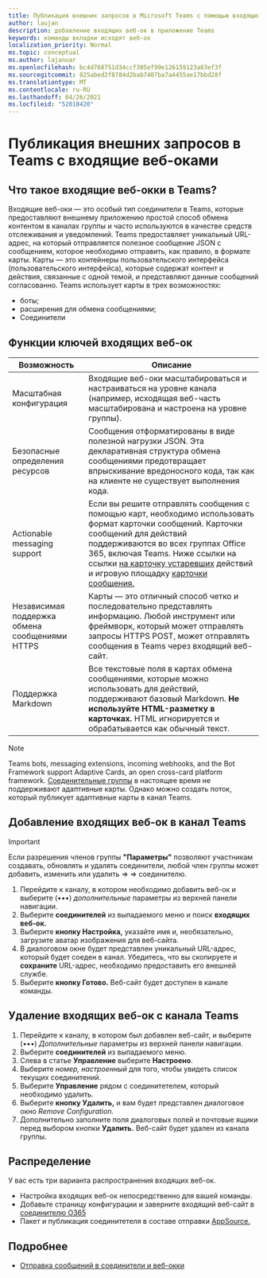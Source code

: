 ```yaml
---
title: Публикация внешних запросов в Microsoft Teams с помощью входящих веб-ок
author: laujan
description: добавление входящих веб-ок в приложение Teams
keywords: команды вкладки исходят веб-ок
localization_priority: Normal
ms.topic: conceptual
ms.author: lajanuar
ms.openlocfilehash: bc4d768751d34ccf305ef99e126159123a83ef3f
ms.sourcegitcommit: 825abed2f8784d2bab7407ba7a4455ae17bbd28f
ms.translationtype: MT
ms.contentlocale: ru-RU
ms.lasthandoff: 04/26/2021
ms.locfileid: "52018420"
---
```

# <a name="post-external-requests-to-teams-with-incoming-webhooks"></a>Публикация внешних запросов в Teams с входящие веб-оками

## <a name="what-are-incoming-webhooks-in-teams"></a>Что такое входящие веб-окки в Teams?

Входящие веб-оки — это особый тип соединители в Teams, которые предоставляют внешнему приложению простой способ обмена контентом в каналах группы и часто используются в качестве средств отслеживания и уведомлений. Teams предоставляет уникальный URL-адрес, на который отправляется полезное сообщение JSON с сообщением, которое необходимо отправить, как правило, в формате карты. Карты — это контейнеры пользовательского интерфейса (пользовательского интерфейса), которые содержат контент и действия, связанные с одной темой, и представляют данные сообщений согласованно. Teams использует карты в трех возможностях:

* боты;
* расширения для обмена сообщениями;
* Соединители

## <a name="incoming-webhook-key-features"></a>Функции ключей входящих веб-ок

| Возможность | Описание |
| ------- | ----------- |
|Масштабная конфигурация|Входящие веб-оки масштабироваться и настраиваться на уровне канала (например, исходящая веб-часть масштабирована и настроена на уровне группы).|
|Безопасные определения ресурсов|Сообщения отформатированы в виде полезной нагрузки JSON. Эта декларативная структура обмена сообщениями предотвращает впрыскивание вредоносного кода, так как на клиенте не существует выполнения кода.|
|Actionable messaging support|Если вы решите отправлять сообщения с помощью  карт, необходимо использовать формат карточки сообщений. Карточки сообщений для действий поддерживаются во всех группах Office 365, включая Teams. Ниже ссылки на ссылки [на карточку устаревших](/outlook/actionable-messages/message-card-reference) действий и игровую площадку [карточки сообщения.](https://messagecardplayground.azurewebsites.net)|
|Независимая поддержка обмена сообщениями HTTPS| Карты — это отличный способ четко и последовательно представлять информацию. Любой инструмент или фреймворк, который может отправлять запросы HTTPS POST, может отправлять сообщения в Teams через входящий веб-сайт.|
|Поддержка Markdown|Все текстовые поля в картах обмена сообщениями, которые можно использовать для действий, поддерживают базовый Markdown. **Не используйте HTML-разметку в карточках.** HTML игнорируется и обрабатывается как обычный текст.|

> [!Note]
> Teams bots, messaging extensions, incoming webhooks, and the Bot Framework support Adaptive Cards, an open cross-card platform framework. [Соединительные группы](../../webhooks-and-connectors/how-to/connectors-creating.md) в настоящее время не поддерживают адаптивные карты. Однако можно создать поток, [](https://flow.microsoft.com/blog/microsoft-flow-in-microsoft-teams/) который публикует адаптивные карты в канал Teams.

## <a name="add-an-incoming-webhook-to-a-teams-channel"></a>Добавление входящих веб-ок в канал Teams

> [!Important]  
> Если разрешения членов группы **"Параметры"** позволяют участникам создавать, обновлять и удалять соединители, любой член группы может добавить, изменить или удалить  =>    =>   соединителю.

1. Перейдите к каналу, в котором необходимо добавить веб-ок и выберите (&#8226;&#8226;&#8226;) *дополнительные* параметры из верхней панели навигации.
1. Выберите **соединителей** из выпадаемого меню и поиск **входящих веб-ок.**
1. Выберите **кнопку Настройка,** указайте имя и, необязательно, загрузите аватар изображения для веб-сайта.
1. В диалоговом окне будет представлен уникальный URL-адрес, который будет соеден в канал. Убедитесь, что вы скопируете и **сохраните** URL-адрес, необходимо предоставить его внешней службе.
1. Выберите **кнопку Готово.** Веб-сайт будет доступен в канале команды.

## <a name="remove-an-incoming-webhook-from-a-teams-channel"></a>Удаление входящих веб-ок с канала Teams

1. Перейдите к каналу, в котором был добавлен веб-сайт, и выберите (&#8226;&#8226;&#8226;) *Дополнительные* параметры из верхней панели навигации.
1. Выберите **соединителей** из выпадаемого меню.
1. Слева в статье **Управление** выберите **Настроено**.
1. Выберите *номер, настроенный* для того, чтобы увидеть список текущих соединитений.
1. Выберите **Управление** рядом с соединитетелем, который необходимо удалить.
1. Выберите **кнопку Удалить,** и вам будет представлен диалоговое окно *Remove Configuration.*
1. Дополнительно заполните поля диалоговых полей и почтовые ящики перед выбором кнопки **Удалить.** Веб-сайт будет удален из канала группы.

## <a name="distribution"></a>Распределение

У вас есть три варианта распространения входящих веб-ок.

* Настройка входящих веб-ок непосредственно для вашей команды.
* Добавьте страницу конфигурации и заверните входящий веб-сайт в [соединителю O365](~/webhooks-and-connectors/how-to/connectors-creating.md)
* Пакет и публикация соединитетеля в составе отправки [AppSource.](~/concepts/deploy-and-publish/office-store-guidance.md)

## <a name="learn-more"></a>Подробнее

* [Отправка сообщений в соединители и веб-окки](~/webhooks-and-connectors/how-to/connectors-using.md)
